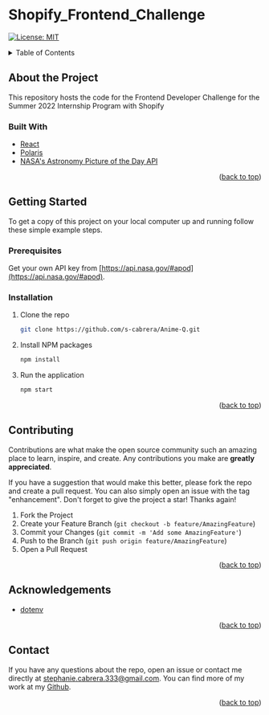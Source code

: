 <div id="top"></div>

# Shopify_Frontend_Challenge
<!-- This repository hosts the code for the Frontend Developer Challenge for the Summer 2022 Internship Program with Shopify -->

[![License: MIT](https://img.shields.io/badge/License-MIT-yellow.svg)](https://opensource.org/licenses/MIT)

<details>
  <summary>Table of Contents</summary>
  <ol>
    <li>
      <a href="#about-the-project">About The Project</a>
      <ul>
        <li><a href="#built-with">Built With</a></li>
      </ul>
    </li>
    <li>
      <a href="#getting-started">Getting Started</a>
      <ul>
        <li><a href="#prerequisites">Prerequisites</a></li>
        <li><a href="#installation">Installation</a></li>
      </ul>
    </li>
    <li><a href="#contributing">Contributing</a></li>
    <li><a href="#Acknowledgements">Acknowledgements</a></li>
    <li><a href="#contact">Contact</a></li>
  </ol>
</details>


## About the Project
<!-- [![Anime-Q Demo][demo]](https://anime-q-list.herokuapp.com/) -->

This repository hosts the code for the Frontend Developer Challenge for the Summer 2022 Internship Program with Shopify

<!-- Technologies used in app -->
### Built With
* [React](https://reactjs.org/)
* [Polaris](https://polaris.shopify.com/)
* [NASA's Astronomy Picture of the Day API](https://github.com/nasa/apod-api#docs)

<p align="right">(<a href="#top">back to top</a>)</p>

## Getting Started
To get a copy of this project on your local computer up and running follow these simple example steps.

### Prerequisites

Get your own API key from [https://api.nasa.gov/#apod](https://api.nasa.gov/#apod).

### Installation
1. Clone the repo
   ```sh
   git clone https://github.com/s-cabrera/Anime-Q.git
   ```
2. Install NPM packages
   ```sh
   npm install
   ```
3. Run the application
   ```sh
   npm start
   ```
<p align="right">(<a href="#top">back to top</a>)</p>

<!-- CONTRIBUTING -->
## Contributing

Contributions are what make the open source community such an amazing place to learn, inspire, and create. Any contributions you make are **greatly appreciated**.

If you have a suggestion that would make this better, please fork the repo and create a pull request. You can also simply open an issue with the tag "enhancement".
Don't forget to give the project a star! Thanks again!

1. Fork the Project
2. Create your Feature Branch (`git checkout -b feature/AmazingFeature`)
3. Commit your Changes (`git commit -m 'Add some AmazingFeature'`)
4. Push to the Branch (`git push origin feature/AmazingFeature`)
5. Open a Pull Request

<p align="right">(<a href="#top">back to top</a>)</p>

## Acknowledgements

* [dotenv](https://www.npmjs.com/package/dotenv)

<p align="right">(<a href="#top">back to top</a>)</p>

## Contact
If you have any questions about the repo, open an issue or contact me directly at stephanie.cabrera.333@gmail.com. You can find more of my work at my [Github](https://github.com/s-cabrera/).

<p align="right">(<a href="#top">back to top</a>)</p>

<!-- MARKDOWN LINKS & IMAGES -->
<!-- [demo]: Anime-Q.gif
[jawsDB]: jawsDB.PNG -->
